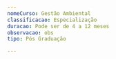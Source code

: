 ```yaml
---
nomeCurso: Gestão Ambiental
classificacao: Especialização
duracao: Pode ser de 4 a 12 meses
observacao: obs
tipo: Pós Graduação

---
```


